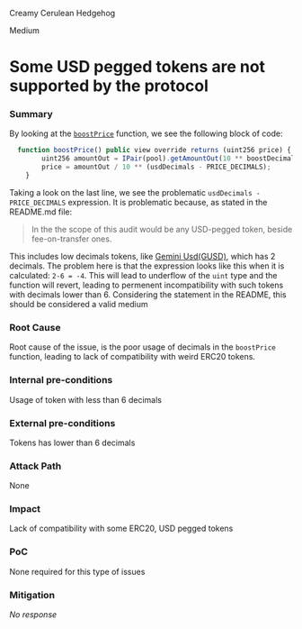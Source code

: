 Creamy Cerulean Hedgehog

Medium

# Some USD pegged tokens are not supported by the protocol

### Summary

By looking at the [`boostPrice`](https://github.com/sherlock-audit/2024-10-axion/blob/main/liquidity-amo/contracts/SolidlyV2AMO.sol#L390) function, we see the following block of code:
```javascript
  function boostPrice() public view override returns (uint256 price) {
        uint256 amountOut = IPair(pool).getAmountOut(10 ** boostDecimals, boost);
        price = amountOut / 10 ** (usdDecimals - PRICE_DECIMALS);
    }
```
Taking a look on the last line, we see the problematic `usdDecimals - PRICE_DECIMALS` expression. It is problematic because, as stated in the README.md file:
>
>In the the scope of this audit would be any USD-pegged token, beside fee-on-transfer ones.

This includes low decimals tokens, like [Gemini Usd(GUSD)](https://etherscan.io/token/0x056fd409e1d7a124bd7017459dfea2f387b6d5cd), which has 2 decimals. The problem here is that the expression looks like this when it is calculated: `2-6 = -4`. This will lead to underflow of the `uint` type and the function will revert, leading to permenent incompatibility with such tokens with decimals lower than 6. Considering the statement in the README, this should be considered a valid medium 

### Root Cause

Root cause of the issue, is the poor usage of decimals in the `boostPrice` function, leading to lack of compatibility with weird ERC20 tokens.

### Internal pre-conditions

Usage of token with less than 6 decimals

### External pre-conditions

Tokens has lower than 6 decimals

### Attack Path

None

### Impact

Lack of compatibility with some ERC20, USD pegged tokens 

### PoC

None required for this type of issues 

### Mitigation

_No response_